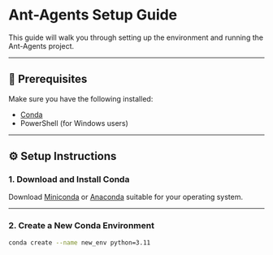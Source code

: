 # Ant-Agents Setup Guide

This guide will walk you through setting up the environment and running the Ant-Agents project.

---

## 🧱 Prerequisites

Make sure you have the following installed:

- [Conda](https://docs.conda.io/en/latest/miniconda.html)
- PowerShell (for Windows users)

---

## ⚙️ Setup Instructions

### 1. Download and Install Conda

Download [Miniconda](https://docs.conda.io/en/latest/miniconda.html) or [Anaconda](https://www.anaconda.com/) suitable for your operating system.

---

### 2. Create a New Conda Environment

```bash
conda create --name new_env python=3.11
